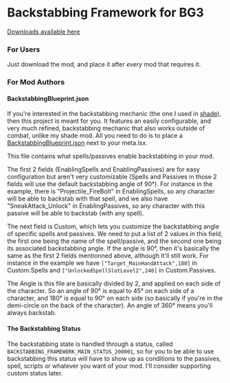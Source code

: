 # Backstabbing Framework for BG3

[Downloads available here](https:)

### For Users

Just download the mod, and place it after _every_ mod that requires it.

### For Mod Authors

#### BackstabbingBlueprint.json

If you're interested in the backstabbing mechanic (the one I used in [shade](https://www.nexusmods.com/baldursgate3/mods/10781?tab=description)), then this project is meant for you. It features an easily configurable, and very much refined, backstabbing mechanic that also works outside of combat, unlike my shade mod. All you need to do is to place a [BackstabbingBlueprint.json](https://github.com/Lunisole/BackstabbingFramework/blob/main/Mods/BackstabbingFramework/BackstabbingBlueprint-Example.json) next to your meta.lsx.

This file contains what spells/passives enable backstabbing in your mod.

The first 2 fields (EnablingSpells and EnablingPassives) are for easy configuration but aren't very customizable (Spells and Passives in those 2 fields will use the default backstabbing angle of 90°).
For instance in the example, there is "Projectile_FireBolt" in EnablingSpells, so any character will be able to backstab with that spell, and we also have "SneakAttack_Unlock" in EnablingPassives, so any character with this passive will be able to backstab (with any spell).

The next field is Custom, which lets you customize the backstabbing angle of specific spells and passives.
We need to put a list of 2 values in this field, the first one being the name of the spell/passive, and the second one being its associated backstabbing angle. If the angle is 90°, then it's basically the same as the first 2 fields mentionned above, although it'll still work. For instance in the example we have ```["Target_MainHandAttack",180]``` in Custom.Spells and ```["UnlockedSpellSlotLevel2",240]``` in Custom.Passives.

The Angle is this file are basically divided by 2, and applied on each side of the character. So an angle of 90° is equal to 45° on each side of a character, and 180° is equal to 90° on each side (so basically if you're in the demi-circle on the back of the character). An angle of 360° means you'll always backstab.

#### The Backstabbing Status

The backstabbing state is handled through a status, called ```BACKSTABBING_FRAMEWORK_MAIN_STATUS_200001```, so for you to be able to use backstabbing this status will have to show up as conditions to the passives, spell, scripts or whatever you want of your mod. I'll consider supporting custom status later.

